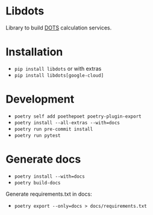 # Libdots

Library to build [DOTS](https://github.com/dots-energy/) calculation services.

# Installation
* `pip install libdots`
or with extras
* `pip install libdots[google-cloud]`

# Development
* `poetry self add poethepoet poetry-plugin-export`
* `poetry install --all-extras --with=docs`
* `poetry run pre-commit install`
* `poetry run pytest`

# Generate docs
* `poetry install --with=docs`
* `poetry build-docs`

Generate requirements.txt in docs:
* `poetry export --only=docs > docs/requirements.txt`
